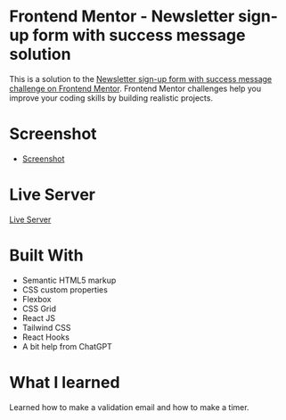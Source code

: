# Frontend Mentor - Newsletter sign-up form with success message solution

This is a solution to the [Newsletter sign-up form with success message challenge on Frontend Mentor](https://www.frontendmentor.io/challenges/newsletter-signup-form-with-success-message-3FC1AZbNrv). Frontend Mentor challenges help you improve your coding skills by building realistic projects.

# Screenshot

- [Screenshot](chrome_WJg9Ukqfdr.png)

# Live Server

[Live Server](https://newsletter-sign-up213.netlify.app/)

# Built With

- Semantic HTML5 markup
- CSS custom properties
- Flexbox
- CSS Grid
- React JS
- Tailwind CSS
- React Hooks
- A bit help from ChatGPT

# What I learned

Learned how to make a validation email and how to make a timer.
